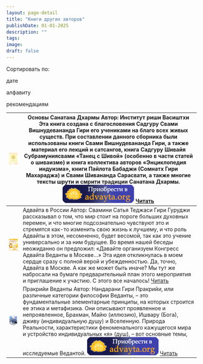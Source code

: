 ```yaml
---
layout: page-detail
title: "Книги других авторов"
publishDate: 01-01-2025
description: ""
tags:
image:
draft: false
---
```


Сортировать по:

 дате

 алфавиту

 рекомендациям

| ![Основы Санатана Дхармы](/upload/iblock/03f/03f713cf1ec3918e76c87bc982fc7eeb.jpg "Основы Санатана Дхармы") | Основы Санатана Дхармы Автор: Институт риши Васиштхи Эта книга создана с благословения Садгуру Свами Вишнудевананда Гири его учениками на благо всех живых существ.  При составлении данного сборника были использованы книги Свами Вишнудевананда Гири, а также материал его лекций и сатсангов, книга Садгуру Шивайя Субрамуниясвами «Танец с Шивой» (особенно в части статей о шиваизме) и книга коллектива авторов «Энциклопедия индуизма», книги Пайлота Бабаджи (Сомнатх Гири Махараджа) и Свами Шивананда Сарасвати, а также многие тексты шрути и смрити традиции Санатана Дхармы. [![](/i/images/buy-button.png)](/shop/books/osnovy-sanatana-dkharmy/) [Читать](/library/knigi-drugikh-avtorov/osnovy-sanatana-dkharmy/)                          |
| ----------------------------------------------------------------------------------------------------------- | ----------------------------------------------------------------------------------------------------------------------------------------------------------------------------------------------------------------------------------------------------------------------------------------------------------------------------------------------------------------------------------------------------------------------------------------------------------------------------------------------------------------------------------------------------------------------------------------------------------------------------------------------------------------------------------------------------------------------------------------------------------- |
| ![Адвайта в России](/upload/iblock/4c3/4c3877feb87d4e52c6510301bf78c2bd.png "Адвайта в России")             | Адвайта в России Автор: Свамини Сатья Теджаси Гири Гуруджи рассказывал о том, что мир стоит на пороге больших духовных перемен, и что многие подсознательно чувствуют это и стремятся как-то изменить свою жизнь к лучшему, и что роль Адвайты в этом, несомненно, будет весомой, так как это учение универсально и за ним будущее. Во время нашей беседы неожиданно он предложил: «Давайте организуем Конгресс Адвайта Веданты в Москве…» Эта идея откликнулась в моем сердце сразу с полной верой и убежденностью. Да, точно, Адвайта в Москве. А как же может быть иначе? Мы тут же набросали на бумаге предварительный план этого мероприятия и приглашение к участию. С этого все началось! [Читать](/library/knigi-drugikh-avtorov/advayta-v-rossii/) |
| ![Пракрийи Веданты](/upload/iblock/d3e/d3e01e895b983df8beaf95c28d830b8a.jpg "Пракрийи Веданты")             | Пракрийи Веданты Автор: Нандарани Гири Пракрийи, или различные категории философии Веданты, – это фундаментальные элементарные принципы, на которых строится ее этика и метафизика. Они описывают проявленное и непроявленное, Брахман, Майю (иллюзию), Ишвару (Бога), дживу (индивидуальную душу) и Вселенную. Природа Реальности, характеристики феноменального кажущегося мира и устройство индивидуальных «я» (душ), – вот основные темы, исследуемые Ведантой. [![](/i/images/buy-button.png)](/shop/books/prakrii-vedanty/) [Читать](/library/knigi-drugikh-avtorov/prakriyi-vedanty/)                                                                                                                                                                |

  
